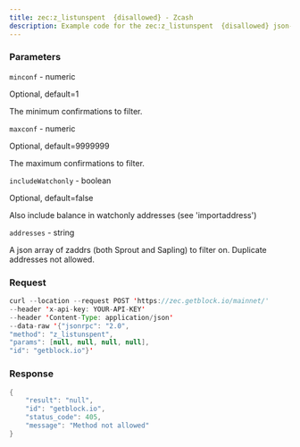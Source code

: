 ```yaml
---
title: zec:z_listunspent  {disallowed} - Zcash
description: Example code for the zec:z_listunspent  {disallowed} json-rpc method. Сomplete guide on how to use zec:z_listunspent  {disallowed} json-rpc in GetBlock.io Web3 documentation.
---
```


### Parameters


`minconf` - numeric

Optional, default=1

The minimum confirmations to filter.

`maxconf` - numeric

Optional, default=9999999

The maximum confirmations to filter.

`includeWatchonly` - boolean

Optional, default=false

Also include balance in watchonly addresses (see 'importaddress')

`addresses` - string

A json array of zaddrs (both Sprout and Sapling) to filter on. Duplicate
addresses not allowed.

### Request

``` java
curl --location --request POST 'https://zec.getblock.io/mainnet/' 
--header 'x-api-key: YOUR-API-KEY' 
--header 'Content-Type: application/json' 
--data-raw '{"jsonrpc": "2.0",
"method": "z_listunspent",
"params": [null, null, null, null],
"id": "getblock.io"}'
```

###  Response

``` java
{
    "result": "null",
    "id": "getblock.io",
    "status_code": 405,
    "message": "Method not allowed"
}
```

